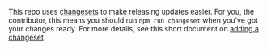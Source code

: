This repo uses [changesets](https://github.com/changesets/changesets) to make releasing updates easier.
For you, the contributor, this means you should run `npm run changeset` when you've got your changes ready.
For more details, see this short document on [adding a changeset](https://github.com/changesets/changesets/blob/main/docs/adding-a-changeset.md#i-am-in-a-single-package-repository).
